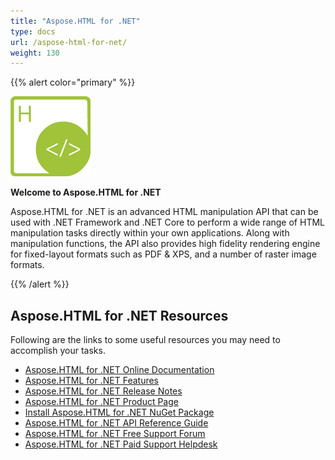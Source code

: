 ```yaml
---
title: "Aspose.HTML for .NET"
type: docs
url: /aspose-html-for-net/
weight: 130
---
```


{{% alert color="primary" %}} 

**![todo:image\_alt\_text](aspose-html-for-net_1)**

**Welcome to Aspose.HTML for .NET**

Aspose.HTML for .NET is an advanced HTML manipulation API that can be used with .NET Framework and .NET Core to perform a wide range of HTML manipulation tasks directly within your own applications. Along with manipulation functions, the API also provides high fidelity rendering engine for fixed-layout formats such as PDF & XPS, and a number of raster image formats.



{{% /alert %}} 
## **Aspose.HTML for .NET Resources**
Following are the links to some useful resources you may need to accomplish your tasks.

- [Aspose.HTML for .NET Online Documentation](https://docs.aspose.com/display/htmlnet/Home)
- [Aspose.HTML for .NET Features](https://docs.aspose.com/display/htmlnet/Features+List)
- [Aspose.HTML for .NET Release Notes](https://docs.aspose.com/display/htmlnet/Release+Notes)
- [Aspose.HTML for .NET Product Page](https://products.aspose.com/html/net)
- [Install Aspose.HTML for .NET NuGet Package](https://www.nuget.org/packages/Aspose.Html/)
- [Aspose.HTML for .NET API Reference Guide](https://apireference.aspose.com/net/html)
- [Aspose.HTML for .NET Free Support Forum](https://forum.aspose.com/c/html)
- [Aspose.HTML for .NET Paid Support Helpdesk](https://helpdesk.aspose.com/)
